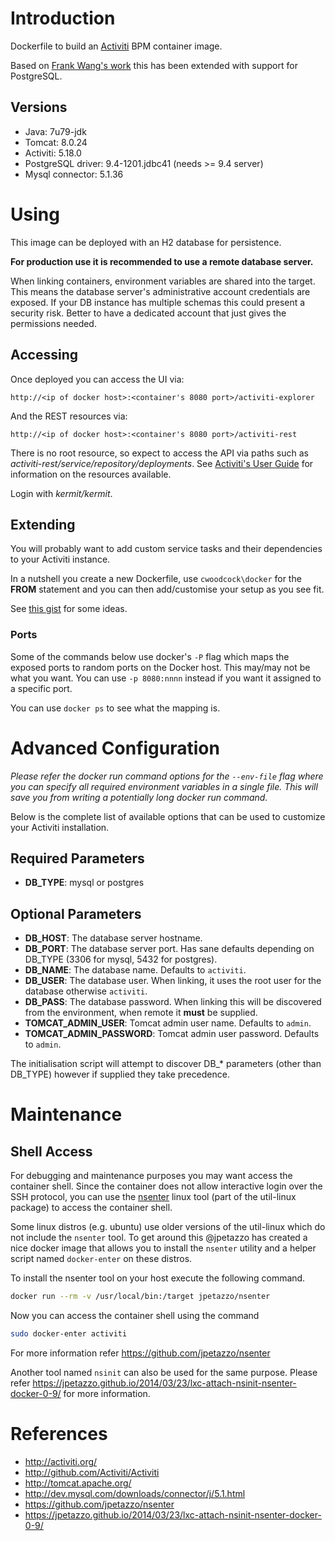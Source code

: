# Introduction

Dockerfile to build an [Activiti](#http://www.activiti.org/) BPM container image.

Based on [Frank Wang's work](https://github.com/eternnoir/activiti) this has been extended with support for PostgreSQL.

## Versions
* Java: 7u79-jdk
* Tomcat: 8.0.24
* Activiti: 5.18.0
* PostgreSQL driver: 9.4-1201.jdbc41 (needs >= 9.4 server)
* Mysql connector: 5.1.36

# Using
This image can be deployed with an H2 database for persistence.

**For production use it is recommended to use a remote database server.**

When linking containers, environment variables are shared into the target.  This means the database server's administrative account credentials are exposed.  If your DB instance has multiple schemas this could present a security risk.  Better to have a dedicated account that just gives the permissions needed.

## Accessing
Once deployed you can access the UI via:

```
http://<ip of docker host>:<container's 8080 port>/activiti-explorer
```

And the REST resources via:

```
http://<ip of docker host>:<container's 8080 port>/activiti-rest
```

There is no root resource, so expect to access the API via paths such as *activiti-rest/service/repository/deployments*.  See [Activiti's User Guide](http://www.activiti.org/userguide/#_rest_api) for information on the resources available.

Login with *kermit/kermit*.

## Extending
You will probably want to add custom service tasks and their dependencies to your Activiti instance.

In a nutshell you create a new Dockerfile, use `cwoodcock\docker` for the **FROM** statement and you can then add/customise your setup as you see fit.

See [this gist](https://gist.github.com/cwoodcock/9bedaa402ba79b1de13c) for some ideas.

### Ports
Some of the commands below use docker's `-P` flag which maps the exposed ports to random ports on the Docker host.  This may/may not be what you want.  You can use `-p 8080:nnnn` instead if you want it assigned to a specific port.

You can use `docker ps` to see what the mapping is.

<a id="using_postgres"></a>

# Advanced Configuration

*Please refer the docker run command options for the `--env-file` flag where you can specify all required environment variables in a single file. This will save you from writing a potentially long docker run command.*

Below is the complete list of available options that can be used to customize your Activiti installation.

## Required Parameters
- **DB_TYPE**: mysql or postgres

## Optional Parameters
- **DB_HOST**: The database server hostname.
- **DB_PORT**: The database server port.  Has sane defaults depending on DB_TYPE (3306 for mysql, 5432 for postgres).
- **DB_NAME**: The database name. Defaults to `activiti`.
- **DB_USER**: The database user. When linking, it uses the root user for the database otherwise `activiti`.
- **DB_PASS**: The database password.  When linking this will be discovered from the environment, when remote it **must** be supplied.
- **TOMCAT\_ADMIN\_USER**: Tomcat admin user name. Defaults to `admin`.
- **TOMCAT\_ADMIN\_PASSWORD**: Tomcat admin user password. Defaults to `admin`.

The initialisation script will attempt to discover DB_* parameters (other than DB\_TYPE) however if supplied they take precedence.

# Maintenance

## Shell Access

For debugging and maintenance purposes you may want access the container shell. Since the container does not allow interactive login over the SSH protocol, you can use the [nsenter](http://man7.org/linux/man-pages/man1/nsenter.1.html) linux tool (part of the util-linux package) to access the container shell.

Some linux distros (e.g. ubuntu) use older versions of the util-linux which do not include the `nsenter` tool. To get around this @jpetazzo has created a nice docker image that allows you to install the `nsenter` utility and a helper script named `docker-enter` on these distros.

To install the nsenter tool on your host execute the following command.

```bash
docker run --rm -v /usr/local/bin:/target jpetazzo/nsenter
```

Now you can access the container shell using the command

```bash
sudo docker-enter activiti
```

For more information refer https://github.com/jpetazzo/nsenter

Another tool named `nsinit` can also be used for the same purpose. Please refer https://jpetazzo.github.io/2014/03/23/lxc-attach-nsinit-nsenter-docker-0-9/ for more information.

# References

* http://activiti.org/
* http://github.com/Activiti/Activiti
* http://tomcat.apache.org/
* http://dev.mysql.com/downloads/connector/j/5.1.html
* https://github.com/jpetazzo/nsenter
* https://jpetazzo.github.io/2014/03/23/lxc-attach-nsinit-nsenter-docker-0-9/
